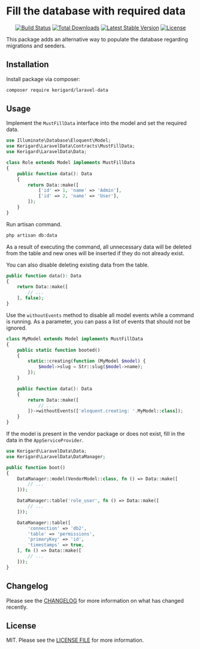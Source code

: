 # Fill the database with required data

<p align="center">
  <a href="https://github.com/Kerigard/laravel-data/actions"><img src="https://github.com/Kerigard/laravel-data/workflows/tests/badge.svg" alt="Build Status"></a>
  <a href="https://packagist.org/packages/Kerigard/laravel-data"><img src="https://img.shields.io/packagist/dt/Kerigard/laravel-data" alt="Total Downloads"></a>
  <a href="https://packagist.org/packages/Kerigard/laravel-data"><img src="https://img.shields.io/packagist/v/Kerigard/laravel-data" alt="Latest Stable Version"></a>
  <a href="https://packagist.org/packages/Kerigard/laravel-data"><img src="https://img.shields.io/packagist/l/Kerigard/laravel-data" alt="License"></a>
</p>

This package adds an alternative way to populate the database regarding migrations and seeders.

## Installation

Install package via composer:

``` bash
composer require kerigard/laravel-data
```

## Usage

Implement the `MustFillData` interface into the model and set the required data.

```php
use Illuminate\Database\Eloquent\Model;
use Kerigard\LaravelData\Contracts\MustFillData;
use Kerigard\LaravelData\Data;

class Role extends Model implements MustFillData
{
    public function data(): Data
    {
        return Data::make([
            ['id' => 1, 'name' => 'Admin'],
            ['id' => 2, 'name' => 'User'],
        ]);
    }
}
```

Run artisan command.

```bash
php artisan db:data
```

As a result of executing the command, all unnecessary data will be deleted from the table and new ones will be inserted if they do not already exist.

You can also disable deleting existing data from the table.

```php
public function data(): Data
{
    return Data::make([
        // ...
    ], false);
}
```

Use the `withoutEvents` method to disable all model events while a command is running. As a parameter, you can pass a list of events that should not be ignored.

```php
class MyModel extends Model implements MustFillData
{
    public static function booted()
    {
        static::creating(function (MyModel $model) {
            $model->slug = Str::slug($model->name);
        });
    }

    public function data(): Data
    {
        return Data::make([
            // ...
        ])->withoutEvents(['eloquent.creating: '.MyModel::class]);
    }
}
```

If the model is present in the vendor package or does not exist, fill in the data in the `AppServiceProvider`.

```php
use Kerigard\LaravelData\Data;
use Kerigard\LaravelData\DataManager;

public function boot()
{
    DataManager::model(VendorModel::class, fn () => Data::make([
        // ...
    ]));

    DataManager::table('role_user', fn () => Data::make([
        // ...
    ]));

    DataManager::table([
        'connection' => 'db2',
        'table' => 'permissions',
        'primaryKey' => 'id',
        'timestamps' => true,
    ], fn () => Data::make([
        // ...
    ]));
}
```

## Changelog

Please see the [CHANGELOG](CHANGELOG.md) for more information on what has changed recently.

## License

MIT. Please see the [LICENSE FILE](LICENSE.md) for more information.
